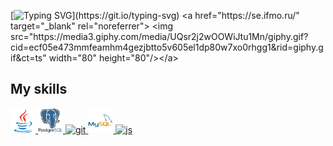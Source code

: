 [![Typing SVG](https://readme-typing-svg.herokuapp.com?font=Fira+Code&pause=1000&width=435&lines=Hi+there!+Let's+do+some+code!)](https://git.io/typing-svg)
<a href="https://se.ifmo.ru/" target="_blank" rel="noreferrer"> <img src="https://media3.giphy.com/media/UQsr2j2wOOWiJtu1Mn/giphy.gif?cid=ecf05e473mmfeamhm4gezjbtto5v605el1dp80w7xo0rhgg1&rid=giphy.gif&ct=ts" width="80" height="80"/></a>
<h2>My skills</h2>
<p align="left"> 
  <a href="https://www.java.com" target="_blank" rel="noreferrer"> <img src="https://raw.githubusercontent.com/devicons/devicon/master/icons/java/java-original.svg" alt="java" width="40" height="40"/> </a>
  <a href="https://www.postgresql.org" target="_blank" rel="noreferrer"> <img src="https://raw.githubusercontent.com/devicons/devicon/master/icons/postgresql/postgresql-original-wordmark.svg" alt="postgresql" width="40" height="40"/> </a>
  <a href="https://git-scm.com/" target="_blank" rel="noreferrer"> <img src="https://www.vectorlogo.zone/logos/git-scm/git-scm-icon.svg" alt="git" width="40" height="40"/> </a> 
  <a href="https://www.mysql.com/" target="_blank" rel="noreferrer"> <img src="https://raw.githubusercontent.com/devicons/devicon/master/icons/mysql/mysql-original-wordmark.svg" alt="mysql" width="40" height="40"/> </a> 
  <a href="https://www.javascript.com/" target="_blank" rel="noreferrer"> <img src="https://upload.wikimedia.org/wikipedia/commons/9/99/Unofficial_JavaScript_logo_2.svg" alt="js" width="40" height="40"/> </a> 

</p>



